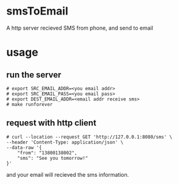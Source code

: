# smsToEmail
A http server recieved SMS from phone, and send to email

# usage

## run the server

```
# export SRC_EMAIL_ADDR=<you email addr>
# export SRC_EMAIL_PASS=<you email pass>
# export DEST_EMAIL_ADDR=<email addr receive sms>
# make runforever
```

## request with http client

```
# curl --location --request GET 'http://127.0.0.1:8080/sms' \
--header 'Content-Type: application/json' \
--data-raw '{
    "from": "13800138002",
    "sms": "See you tomorrow!"
}'
```

and your email will recieved the sms information.